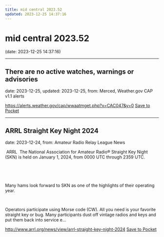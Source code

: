 ```yaml
---
title: mid central 2023.52
updated: 2023-12-25 14:37:16
---
```


# mid central 2023.52

(date: 2023-12-25 14:37:16)

---

## There are no active watches, warnings or advisories

date: 2023-12-25, updated: 2023-12-25, from: Merced, Weather.gov CAP v1.1 alerts



<span class="feed-item-link">
<a href="https://alerts.weather.gov/cap/wwaatmget.php?x=CAC047&y=0">https://alerts.weather.gov/cap/wwaatmget.php?x=CAC047&y=0</a> <a href="https://getpocket.com/save" class="pocket-btn" data-lang="en" data-save-url="https://alerts.weather.gov/cap/wwaatmget.php?x=CAC047&y=0">Save to Pocket</a>
</span>

---

## ARRL Straight Key Night 2024

date: 2023-12-24, from: Amateur Radio Relay League News

<p> ARRL  The National Association for Amateur Radio® Straight Key Night (SKN) is held on January 1, 2024, from 0000 UTC through 2359 UTC.</p><p> </p><p> </p><p>Many hams look forward to SKN as one of the highlights of their operating year.<span> </span></p><p> </p><p>Operators participate using Morse code (CW). All you need is your favorite straight key or bug. Many participants dust off vintage radios and keys and put them back into service e...</p>

<span class="feed-item-link">
<a href="http://www.arrl.org/news/view/arrl-straight-key-night-2024">http://www.arrl.org/news/view/arrl-straight-key-night-2024</a> <a href="https://getpocket.com/save" class="pocket-btn" data-lang="en" data-save-url="http://www.arrl.org/news/view/arrl-straight-key-night-2024">Save to Pocket</a>
</span>



<script type="text/javascript">!function(d,i){if(!d.getElementById(i)){var j=d.createElement("script");j.id=i;j.src="https://widgets.getpocket.com/v1/j/btn.js?v=1";var w=d.getElementById(i);d.body.appendChild(j);}}(document,"pocket-btn-js");</script>

